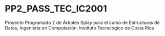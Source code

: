 # PP2_PASS_TEC_IC2001
Proyecto Programado 2 de Árboles Splay para el curso de Estructuras de Datos, Ingeniería en Computación, Instituto Tecnológico de Costa Rica
